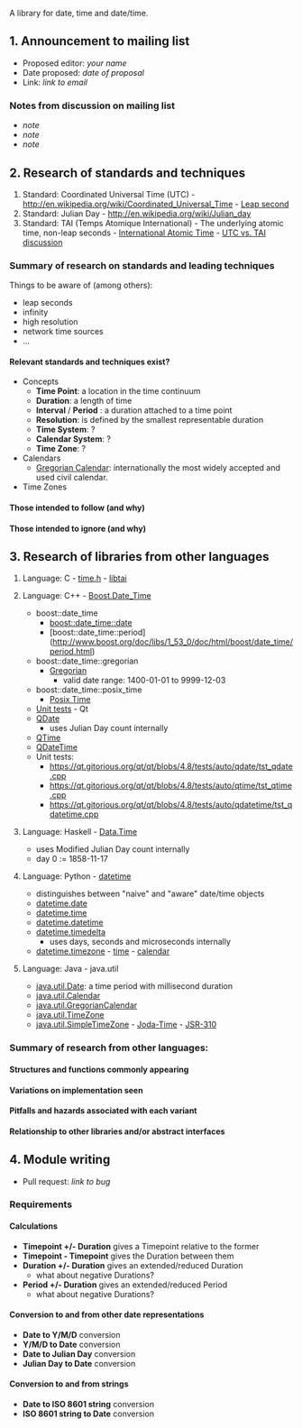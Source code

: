 A library for date, time and date/time.

## 1. Announcement to mailing list

  - Proposed editor: _your name_
  - Date proposed: _date of proposal_
  - Link: _link to email_

###  Notes from discussion on mailing list

  - _note_
  - _note_
  - _note_

## 2. Research of standards and techniques

  1. Standard: Coordinated Universal Time (UTC)
    - http://en.wikipedia.org/wiki/Coordinated_Universal_Time
    - [Leap second](http://en.wikipedia.org/wiki/Leap_second)
  2. Standard: Julian Day
    - http://en.wikipedia.org/wiki/Julian_day
  3. Standard: TAI (Temps Atomique International)
    - The underlying atomic time, non-leap seconds
    - [International Atomic Time](https://en.wikipedia.org/wiki/International_Atomic_Time)
    - [UTC vs. TAI discussion](http://cr.yp.to/proto/utctai.html)

### Summary of research on standards and leading techniques

Things to be aware of (among others):
  * leap seconds
  * infinity
  * high resolution
  * network time sources
  * ...

#### Relevant standards and techniques exist?

* Concepts
  * **Time Point**: a location in the time continuum
  * **Duration**: a length of time
  * **Interval** / **Period** : a duration attached to a time point
  * **Resolution**: is defined by the smallest representable duration
  * **Time System**: ?
  * **Calendar System**: ?
  * **Time Zone**: ?
* Calendars
  * [Gregorian Calendar](http://en.wikipedia.org/wiki/Gregorian_calendar): internationally the most widely accepted and used civil calendar.
* Time Zones

#### Those intended to follow (and why)

#### Those intended to ignore (and why)

## 3. Research of libraries from other languages

  1. Language: C
    - [time.h](http://pubs.opengroup.org/onlinepubs/7908799/xsh/time.h.html)
    - [libtai](http://cr.yp.to/libtai.html)

  1. Language: C++
    - [Boost.Date_Time](http://www.boost.org/doc/libs/1_53_0/doc/html/date_time.html)
        - boost::date_time
            - [boost::date_time::date](http://www.boost.org/doc/libs/1_53_0/doc/html/boost/date_time/date.html)
            - [boost::date_time::period] (http://www.boost.org/doc/libs/1_53_0/doc/html/boost/date_time/period.html)
        - boost::date_time::gregorian
          - [Gregorian](http://www.boost.org/doc/libs/1_53_0/doc/html/date_time/gregorian.html)
            - valid date range: 1400-01-01 to 9999-12-03
        - boost::date_time::posix_time
            - [Posix Time](http://www.boost.org/doc/libs/1_53_0/doc/html/date_time/posix_time.html)
        - [Unit tests](http://svn.boost.org/svn/boost/trunk/libs/date_time/test/)
    - Qt
        - [QDate](http://qt-project.org/doc/qt-5.0/qtcore/qdate.html)
            - uses Julian Day count internally
        - [QTime](http://qt-project.org/doc/qt-5.0/qtcore/qtime.html)
        - [QDateTime](http://qt-project.org/doc/qt-5.0/qtcore/qdatetime.html)
        - Unit tests:
            - https://qt.gitorious.org/qt/qt/blobs/4.8/tests/auto/qdate/tst_qdate.cpp
            - https://qt.gitorious.org/qt/qt/blobs/4.8/tests/auto/qtime/tst_qtime.cpp
            - https://qt.gitorious.org/qt/qt/blobs/4.8/tests/auto/qdatetime/tst_qdatetime.cpp

  1. Language: Haskell
    - [Data.Time](http://www.haskell.org/ghc/docs/latest/html/libraries/time-1.4.0.1/index.html)
        - uses Modified Julian Day count internally
        - day 0 := 1858-11-17

  1. Language: Python
    - [datetime](http://docs.python.org/3.3/library/datetime.html)
        - distinguishes between "naive" and "aware" date/time objects
        - [datetime.date](http://docs.python.org/3.3/library/datetime.html#datetime.date)
        - [datetime.time](http://docs.python.org/3.3/library/datetime.html#datetime.time)
        - [datetime.datetime](http://docs.python.org/3.3/library/datetime.html#datetime.datetime)
        - [datetime.timedelta](http://docs.python.org/3.3/library/datetime.html#datetime.timedelta)
            - uses days, seconds and microseconds internally
        - [datetime.timezone](http://docs.python.org/3.3/library/datetime.html#datetime.timezone)
    - [time](http://docs.python.org/3.3/library/time.html)
    - [calendar](http://docs.python.org/3.3/library/calendar.html#module-calendar)

  4. Language: Java
    - java.util
        - [java.util.Date](http://docs.oracle.com/javase/7/docs/api/java/util/Date.html): a time period with millisecond duration
        - [java.util.Calendar](http://docs.oracle.com/javase/7/docs/api/java/util/Calendar.html)
        - [java.util.GregorianCalendar](http://docs.oracle.com/javase/7/docs/api/java/util/GregorianCalendar.html)
        - [java.util.TimeZone](http://docs.oracle.com/javase/7/docs/api/java/util/TimeZone.html)
        - [java.util.SimpleTimeZone](http://docs.oracle.com/javase/7/docs/api/java/util/SimpleTimeZone.html)
    - [Joda-Time](https://github.com/JodaOrg/joda-time)
    - [JSR-310](https://github.com/ThreeTen/threeten)

### Summary of research from other languages:
#### Structures and functions commonly appearing
#### Variations on implementation seen
#### Pitfalls and hazards associated with each variant
#### Relationship to other libraries and/or abstract interfaces

## 4. Module writing

  - Pull request: _link to bug_

### Requirements

#### Calculations

  * **Timepoint +/- Duration** gives a Timepoint relative to the former
  * **Timepoint - Timepoint** gives the Duration between them
  * **Duration +/- Duration** gives an extended/reduced Duration
    * what about negative Durations?
  * **Period +/- Duration** gives an extended/reduced Period
    * what about negative Durations?

#### Conversion to and from other date representations

  * **Date to Y/M/D** conversion
  * **Y/M/D to Date** conversion
  * **Date to Julian Day** conversion
  * **Julian Day to Date** conversion

#### Conversion to and from strings

  * **Date to ISO 8601 string** conversion
  * **ISO 8601 string to Date** conversion